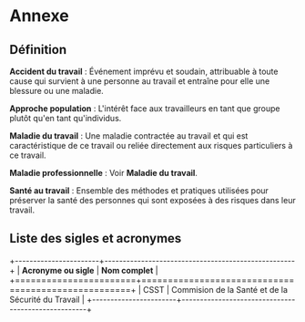 # Annexe

## Définition

**Accident du travail**
:   Événement imprévu et soudain, attribuable à toute cause qui survient à une personne au travail et entraîne pour elle une blessure ou une maladie.

**Approche population**
:   L'intérêt face aux travailleurs en tant que groupe plutôt qu'en tant qu'individus.

**Maladie du travail**
:   Une maladie contractée au travail et qui est caractéristique de ce travail ou reliée directement aux risques particuliers à ce travail.

**Maladie professionnelle**
:   Voir **Maladie du travail**.

**Santé au travail**
:   Ensemble des méthodes et pratiques utilisées pour préserver la santé des personnes qui sont exposées à des risques dans leur travail.

## Liste des sigles et acronymes

+-----------------------+----------------------------------------------------+
| **Acronyme ou sigle** | **Nom complet**                                    |
+=======================+====================================================+
| CSST                  | Commision de la Santé et de la Sécurité du Travail |
+-----------------------+----------------------------------------------------+
